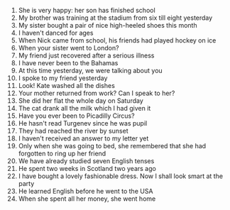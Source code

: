 1. She is very happy: her son has finished school
2. My brother was training at the stadium from six till eight yesterday
3. My sister bought a pair of nice high-heeled shoes this month
4. I haven't danced for ages
5. When Nick came from school, his friends had played hockey on ice
6. When your sister went to London?
7. My friend just recovered after a serious illness
8. I have never been to the Bahamas
9. At this time yesterday, we were talking about you
10. I spoke to my friend yesterday
11. Look! Kate washed all the dishes
12. Your mother returned from work? Can I speak to her?
13. She did her flat the whole day on Saturday
14. The cat drank all the milk which I had given it
15. Have you ever been to Picadilly Circus?
16. He hasn't read Turgenev since he was pupil
17. They had reached the river by sunset
18. I haven't received an answer to my letter yet
19. Only when she was going to bed, she remembered that she had forgotten to ring up her friend
20. We have already studied seven English tenses
21. He spent two weeks in Scotland two years ago
22. I have bought a lovely fashionable dress. Now I shall look smart at the party
23. He learned English before he went to the USA
24. When she spent all her money, she went home